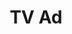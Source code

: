 ---
title: TV Ad
class: tv-ad
image_path: /images/products/tv-ad.jpg
target_path: /platform/ad/tv/
devices_path: /preview?website=demos.ownlocal.com/platform/ad/tv/&fullscreen=false&desktop-only=false
---